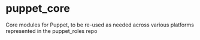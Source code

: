 # puppet_core
Core modules for Puppet, to be re-used as needed across various platforms represented in the puppet_roles repo
